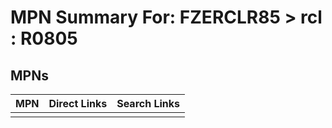 



# MPN Summary For: FZERCLR85 > rcl : R0805

## MPNs
  

|MPN|Direct Links|Search Links|
| :--- | :--- | :--- |
||||
